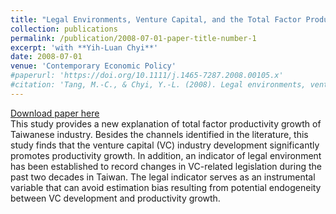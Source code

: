 ```yaml
---
title: "Legal Environments, Venture Capital, and the Total Factor Productivity Growth of Taiwanese Industry"
collection: publications
permalink: /publication/2008-07-01-paper-title-number-1
excerpt: 'with **Yih-Luan Chyi**'
date: 2008-07-01
venue: 'Contemporary Economic Policy'
#paperurl: 'https://doi.org/10.1111/j.1465-7287.2008.00105.x'
#citation: 'Tang, M.-C., & Chyi, Y.-L. (2008). Legal environments, venture capital, and total factor productivity growth of taiwanese industry. Contemporary Economic Policy, 26(3).'
---
```

[Download paper here](https://www.dropbox.com/s/50pokjstyt8g29h/CEP.pdf?dl=0)<br/>
This study provides a new explanation of total factor productivity growth of Taiwanese industry. Besides the channels identified in the literature, this study finds that the venture capital (VC) industry development significantly promotes productivity growth. In addition, an indicator of legal environment has been established to record changes in VC-related legislation during the past two decades in Taiwan. The legal indicator serves as an instrumental variable that can avoid estimation bias resulting from potential endogeneity between VC development and productivity growth.

